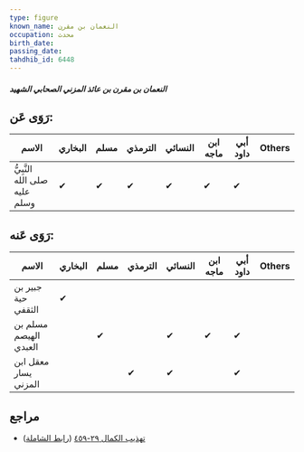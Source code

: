 ```yaml
---
type: figure
known_name: النعمان بن مقرن
occupation: محدث
birth_date:
passing_date:
tahdhib_id: 6448
---
```

##### النعمان بن مقرن بن عائذ المزني الصحابي الشهيد

## رَوَى عَن:
| الاسم                         | البخاري | مسلم | الترمذي | النسائي | ابن ماجه | أبي داود | Others |
| ----------------------------- | ------- | ---- | ------- | ------- | -------- | -------- | ------ |
| النَّبِيُّ صلى الله عليه وسلم | ✔       | ✔    | ✔       | ✔       | ✔        | ✔        |        |
## رَوَى عَنه:
| الاسم                 | البخاري | مسلم | الترمذي | النسائي | ابن ماجه | أبي داود | Others |
| --------------------- | ------- | ---- | ------- | ------- | -------- | -------- | ------ |
| جبير بن حية الثقفي    | ✔       |      |         |         |          |          |        |
| مسلم بن الهيصم العبدي |         | ✔    |         | ✔       | ✔        | ✔        |        |
| معقل ابن يسار المزني  |         |      | ✔       | ✔       |          | ✔        |        |
## مراجع
- [تهذيب الكمال ٢٩-٤٥٩](obsidian://open?vault=Tahdhib-al-Kamal&file=Figures/٦٤٤٨-النعمان%20بن%20مقرن%20بن%20عائذ%20المزني%20الصحابي%20الشهيد) ([رابط الشاملة](https://shamela.ws/book/3722/16030))